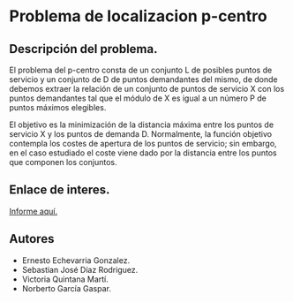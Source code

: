 # Problema de localizacion p-centro

## Descripción del problema.

El problema del p-centro consta de un conjunto L de posibles
puntos de servicio y un conjunto de D de puntos demandantes del mismo,
de donde debemos extraer la relación de un conjunto de puntos de servicio
X con los puntos demandantes tal que el módulo de X es igual a un número P de puntos máximos elegibles.

El objetivo es la minimización de la distancia máxima entre los puntos de servicio X y
los puntos de demanda D. Normalmente, la función objetivo contempla los costes de apertura
de los puntos de servicio; sin embargo, en el caso estudiado el coste viene dado por la distancia entre los puntos
que componen los conjuntos.











## Enlace de interes.

[Informe aquí.](https://www.overleaf.com/15253862jfjgbqkcmgvw#/57706795/)

## Autores
* Ernesto Echevarria Gonzalez.
* Sebastian José Díaz Rodriguez.
* Victoria Quintana Martí.
* Norberto García Gaspar.

